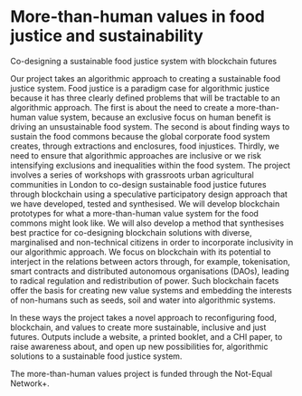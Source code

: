 # More-than-human values in food justice and sustainability
Co-designing a sustainable food justice system with blockchain futures

Our project takes an algorithmic approach to creating a sustainable food justice system. Food justice is a paradigm case for algorithmic justice because it has three clearly defined problems that will be tractable to an algorithmic approach. The first is about the need to create a more-than-human value system, because an exclusive focus on human benefit is driving an unsustainable food system. The second is about finding ways to sustain the food commons because the global corporate food system creates, through extractions and enclosures, food injustices. Thirdly, we need to ensure that algorithmic approaches are inclusive or we risk intensifying exclusions and inequalities within the food system. The project involves a series of workshops with grassroots urban agricultural communities in London to co-design sustainable food justice futures through blockchain using a speculative participatory design approach that we have developed, tested and synthesised. We will develop blockchain prototypes for what a more-than-human value system for the food commons might look like. We will also develop a method that synthesises best practice for co-designing blockchain solutions with diverse, marginalised and non-technical citizens in order to incorporate inclusivity in our algorithmic approach. We focus on blockchain with its potential to interject in the relations between actors through, for example, tokenisation, smart contracts and distributed autonomous organisations (DAOs), leading to radical regulation and redistribution of power. Such blockchain facets offer the basis for creating new value systems and embedding the interests of non-humans such as seeds, soil and water into algorithmic systems.

In these ways the project takes a novel approach to reconfiguring food, blockchain, and values to create more sustainable, inclusive and just futures. Outputs include a website, a printed booklet, and a CHI paper, to raise awareness about, and open up new possibilities for, algorithmic solutions to a sustainable food justice system.

The more-than-human values project is funded through the Not-Equal Network+.
